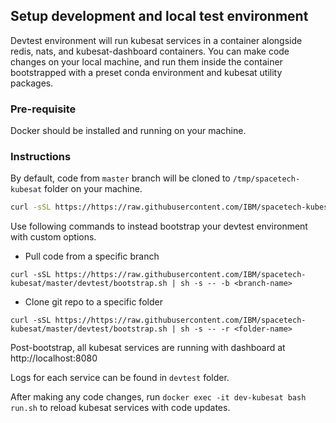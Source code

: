 ## Setup development and local test environment
Devtest environment will run kubesat services in a container alongside redis, nats, and kubesat-dashboard containers. You can make code changes on your local machine, and run them inside the container bootstrapped with a preset conda environment and kubesat utility packages.

### Pre-requisite
Docker should be installed and running on your machine.

### Instructions

By default, code from `master` branch will be cloned to `/tmp/spacetech-kubesat` folder on your machine.
```bash
curl -sSL https://https://raw.githubusercontent.com/IBM/spacetech-kubesat/master/devtest/bootstrap.sh | sh
```

Use following commands to instead bootstrap your devtest environment with custom options.

- Pull code from a specific branch
```
curl -sSL https://https://raw.githubusercontent.com/IBM/spacetech-kubesat/master/devtest/bootstrap.sh | sh -s -- -b <branch-name>
```
- Clone git repo to a specific folder
```
curl -sSL https://https://raw.githubusercontent.com/IBM/spacetech-kubesat/master/devtest/bootstrap.sh | sh -s -- -r <folder-name>
```

Post-bootstrap, all kubesat services are running with dashboard at http://localhost:8080

Logs for each service can be found in `devtest` folder.

After making any code changes, run `docker exec -it dev-kubesat bash run.sh` to reload kubesat services with code updates.
